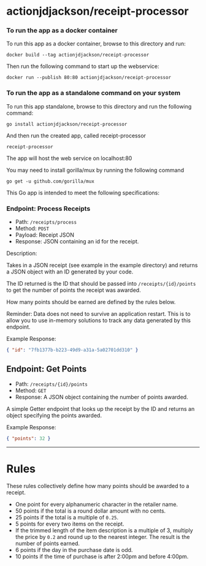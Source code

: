 # actionjdjackson/receipt-processor

### To run the app as a docker container
To run this app as a docker container, browse to this directory and run:
```
docker build --tag actionjdjackson/receipt-processor
```
Then run the following command to start up the webservice:
```
docker run --publish 80:80 actionjdjackson/receipt-processor
```
### To run the app as a standalone command on your system
To run this app standalone, browse to this directory and run the following command:
```
go install actionjdjackson/receipt-processor
```
And then run the created app, called receipt-processor
```
receipt-processor
```
The app will host the web service on localhost:80

You may need to install gorilla/mux by running the following command
```
go get -u github.com/gorilla/mux
```

This Go app is intended to meet the following specifications:

### Endpoint: Process Receipts

* Path: `/receipts/process`
* Method: `POST`
* Payload: Receipt JSON
* Response: JSON containing an id for the receipt.

Description:

Takes in a JSON receipt (see example in the example directory) and returns a JSON object with an ID generated by your code.

The ID returned is the ID that should be passed into `/receipts/{id}/points` to get the number of points the receipt
was awarded.

How many points should be earned are defined by the rules below.

Reminder: Data does not need to survive an application restart. This is to allow you to use in-memory solutions to track any data generated by this endpoint.

Example Response:
```json
{ "id": "7fb1377b-b223-49d9-a31a-5a02701dd310" }
```

## Endpoint: Get Points

* Path: `/receipts/{id}/points`
* Method: `GET`
* Response: A JSON object containing the number of points awarded.

A simple Getter endpoint that looks up the receipt by the ID and returns an object specifying the points awarded.

Example Response:
```json
{ "points": 32 }
```

---

# Rules

These rules collectively define how many points should be awarded to a receipt.

* One point for every alphanumeric character in the retailer name.
* 50 points if the total is a round dollar amount with no cents.
* 25 points if the total is a multiple of `0.25`.
* 5 points for every two items on the receipt.
* If the trimmed length of the item description is a multiple of 3, multiply the price by `0.2` and round up to the nearest integer. The result is the number of points earned.
* 6 points if the day in the purchase date is odd.
* 10 points if the time of purchase is after 2:00pm and before 4:00pm.
